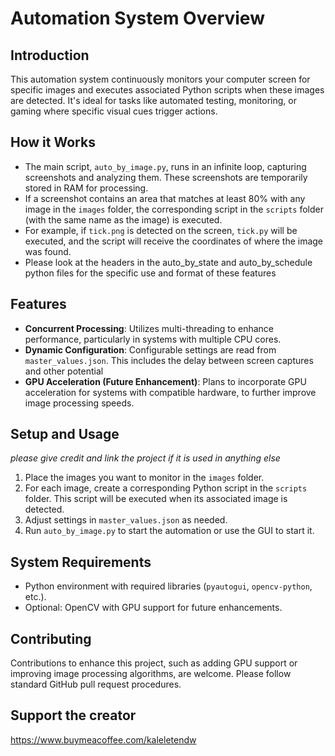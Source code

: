 Automation System Overview
==========================

Introduction
------------

This automation system continuously monitors your computer screen for specific images and executes associated Python scripts when these images are detected. It's ideal for tasks like automated testing, monitoring, or gaming where specific visual cues trigger actions.

How it Works
------------

* The main script, `auto_by_image.py`, runs in an infinite loop, capturing screenshots and analyzing them. These screenshots are temporarily stored in RAM for processing.
* If a screenshot contains an area that matches at least 80% with any image in the `images` folder, the corresponding script in the `scripts` folder (with the same name as the image) is executed.
* For example, if `tick.png` is detected on the screen, `tick.py` will be executed, and the script will receive the coordinates of where the image was found.
* Please look at the headers in the auto_by_state and auto_by_schedule python files for the specific use and format of these features

Features
--------

* **Concurrent Processing**: Utilizes multi-threading to enhance performance, particularly in systems with multiple CPU cores.
* **Dynamic Configuration**: Configurable settings are read from `master_values.json`. This includes the delay between screen captures and other potential 
* **GPU Acceleration (Future Enhancement)**: Plans to incorporate GPU acceleration for systems with compatible hardware, to further improve image processing speeds.

Setup and Usage
---------------

*please give credit and link the project if it is used in anything else*

1. Place the images you want to monitor in the `images` folder.
2. For each image, create a corresponding Python script in the `scripts` folder. This script will be executed when its associated image is detected.
3. Adjust settings in `master_values.json` as needed.
4. Run `auto_by_image.py` to start the automation or use the GUI to start it.

System Requirements
-------------------

* Python environment with required libraries (`pyautogui`, `opencv-python`, etc.).
* Optional: OpenCV with GPU support for future enhancements.

Contributing
------------

Contributions to enhance this project, such as adding GPU support or improving image processing algorithms, are welcome. Please follow standard GitHub pull request procedures.

Support the creator
-------------------

https://www.buymeacoffee.com/kaleletendw
